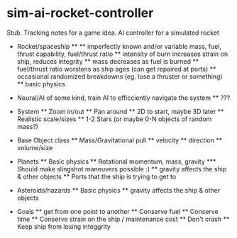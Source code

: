 # sim-ai-rocket-controller

Stub. Tracking notes for a game idea. AI controller for a simulated rocket

* Rocket/spaceship
** 
** imperfectly known and/or variable mass, fuel, thrust capability, fuel/thrust ratio
** intensity of burn increases strain on ship, reduces integrity
** mass decreases as fuel is burned
** fuel/thrust ratio worstens as ship ages (can get repaired at ports)
** occasional randomized breakdowns (eg. lose a thruster or something)
** basic physics

* Neural/AI of some kind, train AI to efficciently navigate the system
** ???

* System
** Zoom in/out
** Pan around
** 2D to start, maybe 3D later
** Realistic scale/sizes
** 1-2 Stars (or maybe 0-N objects of random mass?)

* Base Object class
** Mass/Gravitational pull
** velocity
** direction
** volume/size

* Planets
** Basic physics
** Rotational momentum, mass, gravity
*** Should make slingshot maneuvers possible :)
** gravity affects the ship & other objects
** Ports that the ship is trying to get to

* Asteroids/hazards
** Basic physics
** gravity affects the ship & other objects

* Goals
** get from one point to another
** Conserve fuel
** Conserve time
** Conserve strain on the ship / maintenance cost
** Don't crash
** Keep ship from losing integgrity
